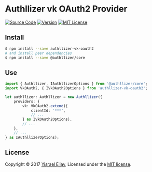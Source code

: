 # Authllizer vk OAuth2 Provider
[![Source Code](https://img.shields.io/badge/%3C/%3E-source--code-blue.svg)](https://github.com/yisraelx/authllizer/blob/master/packages/providers/authllizer-vk-oauth2)
[![Version](https://img.shields.io/npm/v/authllizer-vk-oauth2.svg)](https://www.npmjs.com/package/authllizer-vk-oauth2)
[![MIT License](https://img.shields.io/npm/l/authllizer-vk-oauth2.svg)](https://github.com/yisraelx/authllizer/blob/master/LICENSE)

## Install
```sh
$ npm install --save authllizer-vk-oauth2
# and install peer dependencies 
$ npm install --save @authllizer/core
```

## Use
```ts
import { Authllizer, IAuthllizerOptions } from '@authllizer/core';
import VkOAuth2, { IVkOAuth2Options } from 'authllizer-vk-oauth2';

let authllizer: Authllizer = new Authllizer({
    providers: {
        vk: VkOAuth2.extend({
            clientId: '***',
            // ...
        } as IVkOAuth2Options),
        // ...
    },
    // ...
} as IAuthllizerOptions);
```

## License
Copyright © 2017 [Yisrael Eliav](https://github.com/yisraelx),
Licensed under the [MIT license](https://github.com/yisraelx/authllizer/blob/master/LICENSE).
